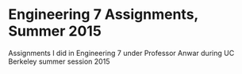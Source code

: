 # Engineering 7 Assignments, Summer 2015

Assignments I did in Engineering 7 under Professor Anwar during UC Berkeley summer session 2015